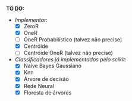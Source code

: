 **TO DO:**

- _Implementar_:
    - [x] ZeroR
    - [x] OneR
    - [ ] OneR Probabilístico (talvez não precise)
    - [x] Centróide
    - [ ] Centróide OneR (talvez não precise)

- _Classificadores já implementados pelo scikit_:
    - [x] Naive Bayes Gaussiano
    - [x] Knn
    - [x] Árvore de decisão
    - [x] Rede Neural
    - [x] Floresta de árvores